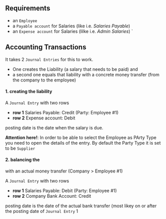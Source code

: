 ## Requirements

- an `Employee`
- a `Payable account` for Salaries (like i.e. _Salaries Payable_)
- an `Expense account` for Salaries (lilke i.e. _Admin Salaries_)
`
## Accounting Transactions

It takes 2 `Journal Entries` for this to work. 
- One creates the Liability (a salary that needs to be paid) and 
- a second one equals that liability with a concrete money transfer (from the company to the employee) 

#### 1. creating the liability

A `Journal Entry` with two rows

- __row 1__ Salaries Payable: Credit (Party: Employee #1)
- __row 2__ Expense account:  Debit

posting date is the date when the salary is due.

**Attention here!**: In order to be able to select the Employee as PArty Type you need to open the details of the entry. By default the Party Type it is set to be `Supplier`

#### 2. balancing the
with an actual money transfer (Company > Employee #1)

A `Journal Entry` with two rows

- __row 1__ Salaries Payable: Debit (Party: Employee #1)
- __row 2__ Company Bank Account:  Credit

posting date is the date of the actual bank transfer (most likey on or after the posting date of `Journal Entry`  1
